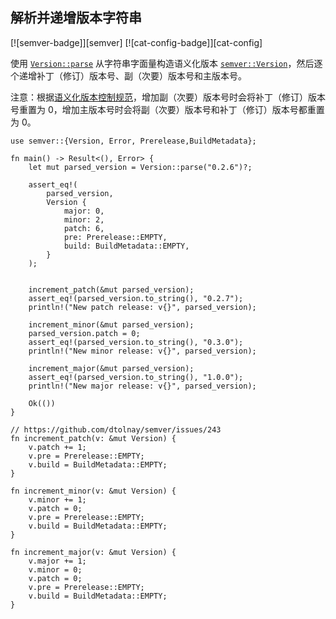 ## 解析并递增版本字符串

<!--
> [development_tools/versioning/semver-increment.md](https://github.com/rust-lang-nursery/rust-cookbook/blob/master/src/development_tools/versioning/semver-increment.md)
> <br />
> commit b61c8e588ad8445de36cd5f28e99232b5f858a41 - 2020.06.01
-->

[![semver-badge]][semver] [![cat-config-badge]][cat-config]

使用 [`Version::parse`] 从字符串字面量构造语义化版本 [`semver::Version`]，然后逐个递增补丁（修订）版本号、副（次要）版本号和主版本号。

注意：根据[语义化版本控制规范][Semantic Versioning Specification]，增加副（次要）版本号时会将补丁（修订）版本号重置为 0，增加主版本号时会将副（次要）版本号和补丁（修订）版本号都重置为 0。

```rust,edition2018
use semver::{Version, Error, Prerelease,BuildMetadata};

fn main() -> Result<(), Error> {
    let mut parsed_version = Version::parse("0.2.6")?;

    assert_eq!(
        parsed_version,
        Version {
            major: 0,
            minor: 2,
            patch: 6,
            pre: Prerelease::EMPTY,
            build: BuildMetadata::EMPTY,
        }
    );


    increment_patch(&mut parsed_version);
    assert_eq!(parsed_version.to_string(), "0.2.7");
    println!("New patch release: v{}", parsed_version);

    increment_minor(&mut parsed_version);
    parsed_version.patch = 0;
    assert_eq!(parsed_version.to_string(), "0.3.0");
    println!("New minor release: v{}", parsed_version);

    increment_major(&mut parsed_version);
    assert_eq!(parsed_version.to_string(), "1.0.0");
    println!("New major release: v{}", parsed_version);

    Ok(())
}

// https://github.com/dtolnay/semver/issues/243
fn increment_patch(v: &mut Version) {
    v.patch += 1;
    v.pre = Prerelease::EMPTY;
    v.build = BuildMetadata::EMPTY;
}

fn increment_minor(v: &mut Version) {
    v.minor += 1;
    v.patch = 0;
    v.pre = Prerelease::EMPTY;
    v.build = BuildMetadata::EMPTY;
}

fn increment_major(v: &mut Version) {
    v.major += 1;
    v.minor = 0;
    v.patch = 0;
    v.pre = Prerelease::EMPTY;
    v.build = BuildMetadata::EMPTY;
}
```

[`semver::Version`]: https://docs.rs/semver/*/semver/struct.Version.html
[`Version::parse`]: https://docs.rs/semver/*/semver/struct.Version.html#method.parse

[Semantic Versioning Specification]: http://semver.org/
